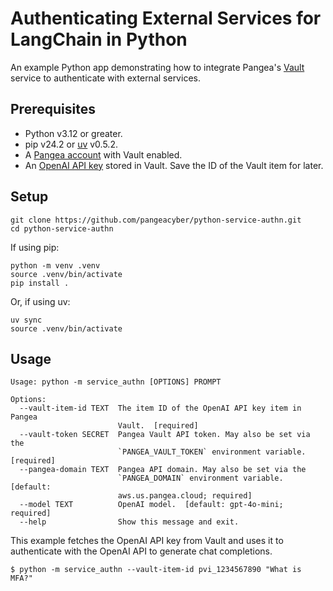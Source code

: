 # Authenticating External Services for LangChain in Python

An example Python app demonstrating how to integrate Pangea's [Vault][] service
to authenticate with external services.

## Prerequisites

- Python v3.12 or greater.
- pip v24.2 or [uv][] v0.5.2.
- A [Pangea account][Pangea signup] with Vault enabled.
- An [OpenAI API key][OpenAI API keys] stored in Vault. Save the ID of the Vault
  item for later.

## Setup

```shell
git clone https://github.com/pangeacyber/python-service-authn.git
cd python-service-authn
```

If using pip:

```shell
python -m venv .venv
source .venv/bin/activate
pip install .
```

Or, if using uv:

```shell
uv sync
source .venv/bin/activate
```

## Usage

```
Usage: python -m service_authn [OPTIONS] PROMPT

Options:
  --vault-item-id TEXT  The item ID of the OpenAI API key item in Pangea
                        Vault.  [required]
  --vault-token SECRET  Pangea Vault API token. May also be set via the
                        `PANGEA_VAULT_TOKEN` environment variable.  [required]
  --pangea-domain TEXT  Pangea API domain. May also be set via the
                        `PANGEA_DOMAIN` environment variable.  [default:
                        aws.us.pangea.cloud; required]
  --model TEXT          OpenAI model.  [default: gpt-4o-mini; required]
  --help                Show this message and exit.
```

This example fetches the OpenAI API key from Vault and uses it to authenticate
with the OpenAI API to generate chat completions.

```
$ python -m service_authn --vault-item-id pvi_1234567890 "What is MFA?"
```

[Vault]: https://pangea.cloud/docs/vault/
[Pangea signup]: https://pangea.cloud/signup
[OpenAI API keys]: https://platform.openai.com/api-keys
[uv]: https://docs.astral.sh/uv/
